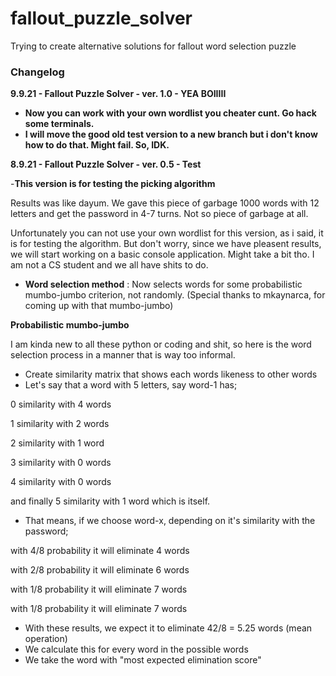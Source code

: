 # fallout_puzzle_solver

Trying to create alternative solutions for fallout word selection puzzle

### Changelog

**9.9.21 - Fallout Puzzle Solver - ver. 1.0 - YEA BOIIIII**

- **Now you can work with your own wordlist you cheater cunt. Go hack some terminals.**
- **I will move the good old test version to a new branch but i don't know how to do that. Might fail. So, IDK.** 










**8.9.21 - Fallout Puzzle Solver - ver. 0.5 - Test** 

-**This version is for testing the picking algorithm** 

Results was like dayum. We gave this piece of garbage 1000 words with 12 letters and get the password in 4-7 turns. Not so piece of garbage at all. 

Unfortunately you can not use your own wordlist for this version, as i said, it is for testing the algorithm. But don't worry, since we have pleasent results, we will start working on a basic console application. Might take a bit tho. I am not a CS student and we all have shits to do. 


- **Word selection method** : Now selects words for some probabilistic mumbo-jumbo criterion, not randomly. (Special thanks to mkaynarca, for coming up with that mumbo-jumbo) 

**Probabilistic mumbo-jumbo**

I am kinda new to all these python or coding and shit, so here is the word selection process in a manner that is way too informal. 

- Create similarity matrix that shows each words likeness to other words
- Let's say that a word with 5 letters, say word-1 has;


0 similarity with 4 words

1 similarity with 2 words

2 similarity with 1 word

3 similarity with 0 words

4 similarity with 0 words 

and finally 5 similarity with 1 word which is itself.

- That means, if we choose word-x, depending on it's similarity with the password;


with 4/8 probability it will eliminate 4 words

with 2/8 probability it will eliminate 6 words

with 1/8 probability it will eliminate 7 words

with 1/8 probability it will eliminate 7 words

- With these results, we expect it to eliminate 42/8 = 5.25 words (mean operation)
- We calculate this for every word in the possible words 
- We take the word with "most expected elimination score" 

